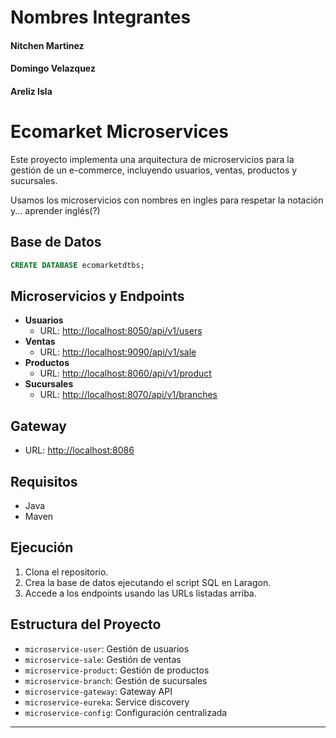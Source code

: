 # Nombres Integrantes
#### Nitchen Martinez
#### Domingo Velazquez
#### Areliz Isla

# Ecomarket Microservices

Este proyecto implementa una arquitectura de microservicios para la gestión de un e-commerce, incluyendo usuarios, ventas, productos y sucursales.

Usamos los microservicios con nombres en ingles para respetar la notación y...
aprender inglés(?)

## Base de Datos

```sql
CREATE DATABASE ecomarketdtbs;
```

## Microservicios y Endpoints

- **Usuarios**
  - URL: [http://localhost:8050/api/v1/users](http://localhost:8050/api/v1/users)
- **Ventas**
  - URL: [http://localhost:9090/api/v1/sale](http://localhost:9090/api/v1/sale)
- **Productos**
  - URL: [http://localhost:8060/api/v1/product](http://localhost:8060/api/v1/product)
- **Sucursales**
  - URL: [http://localhost:8070/api/v1/branches](http://localhost:8070/api/v1/branches)

## Gateway

- URL: [http://localhost:8086](http://localhost:8086)

## Requisitos

- Java
- Maven

## Ejecución

1. Clona el repositorio.
2. Crea la base de datos ejecutando el script SQL en Laragon.
3. Accede a los endpoints usando las URLs listadas arriba.

## Estructura del Proyecto

- `microservice-user`: Gestión de usuarios
- `microservice-sale`: Gestión de ventas
- `microservice-product`: Gestión de productos
- `microservice-branch`: Gestión de sucursales
- `microservice-gateway`: Gateway API
- `microservice-eureka`: Service discovery
- `microservice-config`: Configuración centralizada

---

